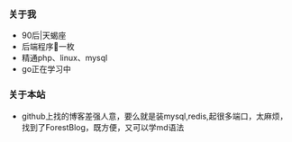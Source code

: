### 关于我  
- 90后|天蝎座  
- 后端程序🐶一枚 
- 精通php、linux、mysql
- go正在学习中 

### 关于本站
- github上找的博客差强人意，要么就是装mysql,redis,起很多端口，太麻烦，找到了ForestBlog，既方便，又可以学md语法

